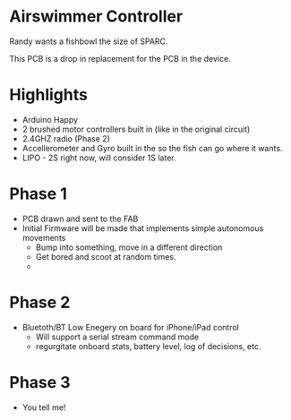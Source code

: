 Airswimmer Controller
======================

Randy wants a fishbowl the size of SPARC.

This PCB is a drop in replacement for the PCB in the device.

Highlights
==========
* Arduino Happy
* 2 brushed motor controllers built in (like in the original circuit)
* 2.4GHZ radio (Phase 2)
* Accellerometer and Gyro built in the so the fish can go where it wants.
* LIPO - 2S right now,  will consider 1S later.


Phase 1
=======

* PCB drawn and sent to the FAB
* Initial Firmware will be made that implements simple autonomous movements
  * Bump into something, move in a different direction
  * Get bored and scoot at random times.
  * 

Phase 2
=======

* Bluetoth/BT Low Enegery on board for iPhone/iPad control
  *  Will support a serial stream command mode
  *  regurgitate onboard stats, battery level,  log of decisions, etc.

Phase 3
=======

* You tell me!
